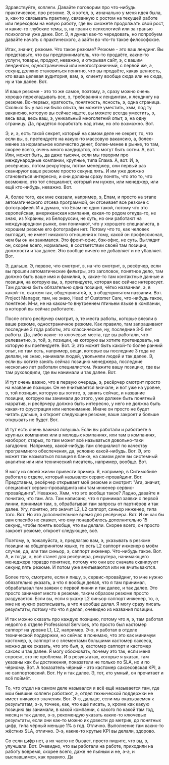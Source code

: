 Здравствуйте, коллеги. Давайте поговорим про что-нибудь практическое, про резюме. Э, я хотел, э, изначально у меня идея была, э, как-то связывать практику, связанную с ростом на текущей работе или переходом на новую работу, где вы сможете продолжать свой рост, и какие-то глубокие темы, э, на грани с психологией или за гранью психологии уже даже. Вот. Э, я думал как-то чередовать, но попробуем давайте начать с практического, а зайти во что-то такое философское.

Итак, значит, резюме. Что такое резюме? Резюме - это ваш лендинг. Вы представьте, что вы предприниматель, что-то продаёте, какие-то услуги, товары, продукт, неважно, и открывая сайт, э, с вашим лендингом, одностраничный или многостраничный, с первой же, э, секунд должно становиться понятно, что вы продаёте, какая ценность, кто ваша целевая аудитория, вам, э, клиенту вообще сюда или не сюда, ну и так далее. Вот.

И ваше резюме - это то же самое, поэтому, э, сразу можно очень хорошо перекладывать все, э, требования к лендингам, к лендингу на резюме. Во-первых, краткость, понятность, ясность, э, одна страница. Сколько бы у вас ни было опыта, вы можете уместить, хмм, под ту вакансию, которую вы сейчас ищете, вы можете всегда уместить, э, весь ваш, весь ваш, э, уникальный многолетний опыт, э, на одну страницу. Да, придётся поработать над этим, но это возможно. Вот.

Э, и, э, есть такой секрет, который на самом деле не секрет, то, что если вы, э, претендуете на какую-то массовую вакансию, а, более-менее за нормальное количество денег, более-менее в рынке, то там, скорее всего, очень много кандидатов, это могут быть сотни. А, вот. Или, может быть, да даже тысячи, если мы говорим про международные компании, крупные, типа Епама. А, вот. И, э, ресёрчеры, потом рекрутеры, потом менеджер, они первый раз сканируют ваше резюме просто секунд пять. И им уже должно становиться интересно, и они должны сразу понять, что это то, что возможно, это тот специалист, который им нужен, или менеджер, или ещё кто-нибудь, неважно. Вот.

А, более того, как мне сказали, например, э, Епам, и просто на этапе автоматического отсева программой, он отсеивает все резюме с фотографией. И я думаю, что Епам не один такой, потому что это европейская, американская компания, какая-то родом откуда-то, не знаю, из Украины, из Белоруссии, не суть, но они работают на международном рынке, они понимают, что у хорошего специалиста, в хорошем резюме его фотографии нет. Потому что то, как человек выглядит, не имеет никакого отношения к тому, какой он профессионал, чем бы он ни занимался. Это фронт-офис, бэк-офис, не суть. Выглядит он, скорее всего, нормально, в соответствии своей там позиции, должности и так далее. Это вообще ничего не добавляет и не убавляет. Вот.

Э, дальше. Э, первое, что смотрит, э, на что смотрит, э, ресёрчер, если вы прошли автоматические фильтры, это заголовок, понятное дело, там должно быть ваше имя и фамилия, э, какие-то там контактные данные и позиция, на которую вы, э, претендуете, которая вас сейчас интересует. Там должна быть обязательно одна позиция, чётко названная, э, в какой-то, скажем так, общепринятой, э, в общепринятом названии. Вот. Project Manager, там, не знаю, Head of Customer Care, что-нибудь такое, понятное. М-м, не на каком-то внутреннем птичьем языке в компании, в которой вы сейчас работаете.

После этого ресёрчер смотрит, э, те места работы, которые влезли в ваше резюме, одностраничное резюме. Как правило, там запрашивают последние 3 года работы, это классическое, ну, последние 3-5 лет работы. Да, либо какие-то ключевые места, где вы работали, что релевантно, э, той, э, позиции, на которую вы хотите претендовать, на которую вы претендуете. Вот. Э, это может быть какой-то более ранний опыт, но там есть, например, вещи, которые вы последние 3 года не делали, не знаю, нанимали людей, увольняли людей и так далее. Э, если вы хотите занять сейчас позицию менеджера, последние несколько лет работали специалистом. Укажите вашу позицию, где вы там руководили, где вы нанимали и так далее. Вот.

И тут очень важно, что в первую очередь, э, ресёрчер смотрит просто на название позиции. Он не вчитывается вначале, и вот уже на уровне, э, той позиции, которую вы хотите, э, занять сейчас, и название позиции, которую вы занимали до этого, уже должен быть понятный нарратив, и ресёрчеру должно быть интересно, у него не должна быть какая-то фрустрация или непонимание. Иначе он просто не будет читать дальше, а откроет следующее резюме, ваше закроет и больше открывать не будет. Вот.

И тут есть очень важная ловушка. Если вы работали и работаете в крупных компаниях или в молодых компаниях, или там в компаниях, наоборот, старых, то там может всё называться довольно-таки загадочно. Например, какой-нибудь там специалист по качеству программного обеспечения, да, условно какой-нибудь. Вот. Э, это может так называться позиция в банке, на самом деле вы системный аналитик или или технический писатель, например, вообще. Вот.

Я могу из своей жизни привести пример. Я, например, в Ситимобиле работал в отделе, который назывался сервис-провайдинг. Вот. Представим, ресёрчер открывает моё резюме и смотрит: "Ага, значит, специалист сервис-провайдинга или там инженер сервис-провайдинга". Неважно. Хмм, что это вообще такое? Ладно, давайте я почитаю, что там. Ага. Там написано, что я принимал заявки с первой линии, принимал там, э, обрабатывал там запросы от партнёров и так далее. Угу, понятно, это значит L2, L2 саппорт, синьор инженер, типа того. Вот. Но это дополнительное время для ресёрчера. Вот. И он как бы вам спасибо не скажет, что ему понадобилось дополнительно 15 секунд, чтобы понять вообще, что вы делали. Скорее всего, он просто закроет резюме, откроет следующее, всё.

Поэтому, э, пожалуйста, э, предлагаю вам, э, указывать в резюме позиции на общепринятом языке, то есть L2 саппорт инженер в моём случае, да, или там синьор, э, саппорт инженер. Что-нибудь такое. Вот. А, и тогда, э, всё станет для ресёрчера, рекрутера, нанимающего менеджера гораздо понятнее, потому что они все сначала сканируют секунд пять резюме. И потом уже вчитываются или не вчитываются.

Более того, смотрите, если я пишу, э, сервис-провайдинг, то мне нужно обязательно указать, а что я вообще делал, что я там принимал, обрабатывал там заявки с первой линии и так далее, и так далее. Это просто занимает место в резюме, таким образом резюме просто раздувается. Если вы, если я укажу L2 синьор саппорт инженер, то, э, мне не нужно расписывать, а что я вообще делал. Я могу сразу писать результаты, потому что что я делал, очевидно из названия позиции.

И так можно сказать про каждую позицию, потому что я, э, там работал недолго в отделе Professional Services, это просто был кастомер саппорт на уровне L1, L2, например. Э-э, я работал в отделе технической поддержки, но сейчас я понимаю, что это как минимум кастомер, э, саппорт и с элементами большими кастомер саксеса, можно даже сказать, что это был, э, кастомер саппорт и кастомер саксес и так далее. Я могу обосновать, почему это так, если меня спросят, это не проблема. И в результатах, которые я указал, там указаны как бы достижения, показатели не только по SLA, но и по чёрному. Вот. А показатель чёрный - это кастомер саксесовская KPI, а не саппортовский. Вот. Ну и так далее. Э, тот, кто умный, он прочитает и всё поймёт.

То, что отдел на самом деле назывался и всё ещё называется там, где мои бывшие коллеги работают, э, отдел технической поддержки не имеет никакого значения. Вот. Э-э, дальше, если мы оказываемся к результатам, э-э, точнее, как, что ещё писать, э, кроме как какую позицию вы занимали, в какой компании, с какого по какой там год, месяц и так далее, э-э, рекомендую указать какие-то ключевые результаты, если они как-то можно их довести до метрик, до понятных цифр, типа чёрный меньше 1% в год. Отлично. Выполнение там каких-то жёстких SLA, отлично. Э-э, какие-то крутые KPI вы делали, здорово.

Со если цифр нет, а их часто не бывает, просто пишите, что вы, э, улучшали. Вот. Очевидно, что вы работали на работе, приходили на работу вовремя, скорее всего, даже не пьяным и не, э-э, и выспавшимся, как правило. Да

